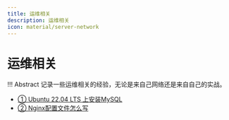 ```yaml
---
title: 运维相关
description: 运维相关
icon: material/server-network
---
```


# 运维相关

!!! Abstract
    记录一些运维相关的经验，无论是来自己网络还是来自自己的实战。

- <a class="navigation" href="Ubuntu 22.04 LTS 上安装MySQL/">① Ubuntu 22.04 LTS 上安装MySQL</a>
- <a class="navigation" href="Nginx配置文件怎么写/">② Nginx配置文件怎么写</a>